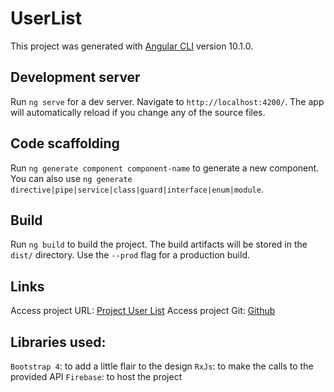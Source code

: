 # UserList

This project was generated with [Angular CLI](https://github.com/angular/angular-cli) version 10.1.0.

## Development server

Run `ng serve` for a dev server. Navigate to `http://localhost:4200/`. The app will automatically reload if you change any of the source files.

## Code scaffolding

Run `ng generate component component-name` to generate a new component. You can also use `ng generate directive|pipe|service|class|guard|interface|enum|module`.

## Build

Run `ng build` to build the project. The build artifacts will be stored in the `dist/` directory. Use the `--prod` flag for a production build.

## Links

Access project URL: [Project User List](https://user-list-7df8c.web.app/)
Access project Git: [Github](https://github.com/AitorHB/UserList)

## Libraries used:

`Bootstrap 4`: to add a little flair to the design
`RxJs`: to make the calls to the provided API
`Firebase`: to host the project



